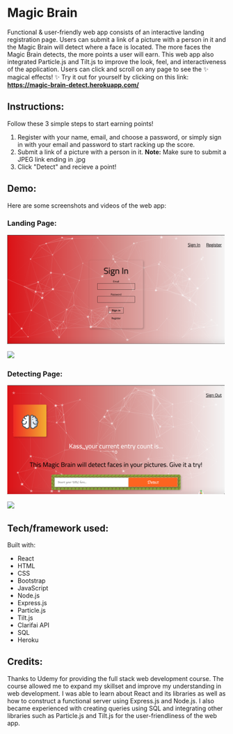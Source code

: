 # Magic Brain

Functional & user-friendly web app consists of an interactive landing registration page. Users can submit a link of a picture with a person in it and the Magic Brain will detect where a face is located. The more faces the Magic Brain detects, the more points a user will earn. This web app also integrated Particle.js and Tilt.js to improve the look, feel, and interactiveness of the application. Users can click and scroll on any page to see the :sparkles: magical effects! :sparkles: Try it out for yourself by clicking on this link: **https://magic-brain-detect.herokuapp.com/**

## Instructions:

Follow these 3 simple steps to start earning points!

1. Register with your name, email, and choose a password, or simply sign in with your email and password to start racking up the score.
2. Submit a link of a picture with a person in it. **Note:** Make sure to submit a JPEG link ending in .jpg
3. Click "Detect" and recieve a point!

## Demo:

Here are some screenshots and videos of the web app:

### Landing Page:

<img src="Screen%20Shot%202019-05-15%20at%207.45.00%20PM.png" width="500" height="250">

![](https://media.giphy.com/media/SXxCFtNdZkTiZRUsqV/giphy.gif)

### Detecting Page:

<img src="Screen%20Shot%202019-05-15%20at%208.10.11%20PM.png" width="500" height="250">

![](https://media.giphy.com/media/hQFfZWEwojp1zO9UKg/giphy.gif)

## Tech/framework used:

Built with:

- React
- HTML
- CSS
- Bootstrap
- JavaScript
- Node.js
- Express.js
- Particle.js
- Tilt.js
- Clarifai API
- SQL
- Heroku

## Credits:

Thanks to Udemy for providing the full stack web development course. The course allowed me to expand my skillset and improve my understanding in web development. I was able to learn about React and its libraries as well as how to construct a functional server using Express.js and Node.js. I also became experienced with creating queries using SQL and integrating other libraries such as Particle.js and Tilt.js for the user-friendliness of the web app.

